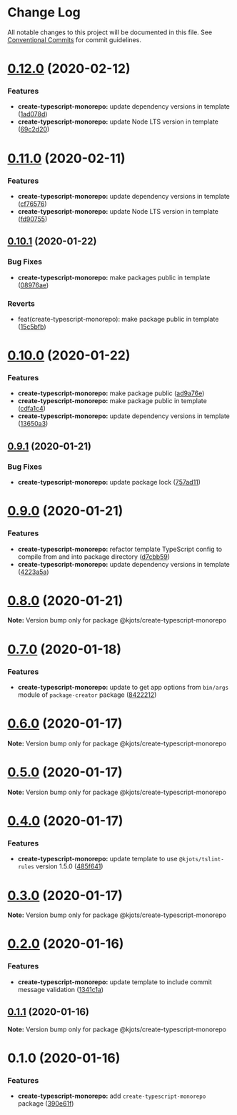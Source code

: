 # Change Log

All notable changes to this project will be documented in this file.
See [Conventional Commits](https://conventionalcommits.org) for commit guidelines.

# [0.12.0](https://github.com/kjots/package-tools/compare/v0.11.0...v0.12.0) (2020-02-12)


### Features

* **create-typescript-monorepo:** update dependency versions in template ([1ad078d](https://github.com/kjots/package-tools/commit/1ad078d159ffa9d73f3d56110d9084595b9f9be4))
* **create-typescript-monorepo:** update Node LTS version in template ([69c2d20](https://github.com/kjots/package-tools/commit/69c2d205b681fc78e9c889989b478541f216858b))





# [0.11.0](https://github.com/kjots/package-tools/compare/v0.10.1...v0.11.0) (2020-02-11)


### Features

* **create-typescript-monorepo:** update dependency versions in template ([cf76576](https://github.com/kjots/package-tools/commit/cf765760079b53440dede13a5b373320589c1b00))
* **create-typescript-monorepo:** update Node LTS version in template ([fd90755](https://github.com/kjots/package-tools/commit/fd907555b6813eabc4d72fbf819c96f2ead49165))





## [0.10.1](https://github.com/kjots/package-tools/compare/v0.10.0...v0.10.1) (2020-01-22)


### Bug Fixes

* **create-typescript-monorepo:** make packages public in template ([08976ae](https://github.com/kjots/package-tools/commit/08976ae4592dd5b596242c401246b359d4a69e95))


### Reverts

* feat(create-typescript-monorepo): make package public in template ([15c5bfb](https://github.com/kjots/package-tools/commit/15c5bfbba7df02a6659c4d724ea93fd39f563476))





# [0.10.0](https://github.com/kjots/package-tools/compare/v0.9.1...v0.10.0) (2020-01-22)


### Features

* **create-typescript-monorepo:** make package public ([ad9a76e](https://github.com/kjots/package-tools/commit/ad9a76e03c058bc7acfea90f1b9a5fb569b91a6f))
* **create-typescript-monorepo:** make package public in template ([cdfa1c4](https://github.com/kjots/package-tools/commit/cdfa1c450ebed2a6fc2ac2b8d84424f268de6ad5))
* **create-typescript-monorepo:** update dependency versions in template ([13650a3](https://github.com/kjots/package-tools/commit/13650a3bd4285403ca2adc11c0cc6b89a4b23dad))





## [0.9.1](https://github.com/kjots/package-tools/compare/v0.9.0...v0.9.1) (2020-01-21)


### Bug Fixes

* **create-typescript-monorepo:** update package lock ([757ad11](https://github.com/kjots/package-tools/commit/757ad1101572f80c6835c9d601cc96ce0612ebdb))





# [0.9.0](https://github.com/kjots/package-tools/compare/v0.8.0...v0.9.0) (2020-01-21)


### Features

* **create-typescript-monorepo:** refactor template TypeScript config to compile from and into package directory ([d7cbb59](https://github.com/kjots/package-tools/commit/d7cbb59b5d470fa83ac9a6e0a5941ca8c3f0213a))
* **create-typescript-monorepo:** update dependency versions in template ([4223a5a](https://github.com/kjots/package-tools/commit/4223a5a1626ed0c2c175bf36c48a75e6fb1afe2d))





# [0.8.0](https://github.com/kjots/package-tools/compare/v0.7.0...v0.8.0) (2020-01-21)

**Note:** Version bump only for package @kjots/create-typescript-monorepo





# [0.7.0](https://github.com/kjots/package-tools/compare/v0.6.0...v0.7.0) (2020-01-18)


### Features

* **create-typescript-monorepo:** update to get app options from `bin/args` module of `package-creator` package ([8422212](https://github.com/kjots/package-tools/commit/84222125524c6bdee0c8a457d6f5801d795b4e04))





# [0.6.0](https://github.com/kjots/package-tools/compare/v0.5.0...v0.6.0) (2020-01-17)

**Note:** Version bump only for package @kjots/create-typescript-monorepo





# [0.5.0](https://github.com/kjots/package-tools/compare/v0.4.0...v0.5.0) (2020-01-17)

**Note:** Version bump only for package @kjots/create-typescript-monorepo





# [0.4.0](https://github.com/kjots/package-tools/compare/v0.3.0...v0.4.0) (2020-01-17)


### Features

* **create-typescript-monorepo:** update template to use `@kjots/tslint-rules` version 1.5.0 ([485f641](https://github.com/kjots/package-tools/commit/485f64114ebc8345a06b4cbdc7b9c663c6815314))





# [0.3.0](https://github.com/kjots/package-tools/compare/v0.2.0...v0.3.0) (2020-01-17)

**Note:** Version bump only for package @kjots/create-typescript-monorepo





# [0.2.0](https://github.com/kjots/package-tools/compare/v0.1.1...v0.2.0) (2020-01-16)


### Features

* **create-typescript-monorepo:** update template to include commit message validation ([1341c1a](https://github.com/kjots/package-tools/commit/1341c1a58c40d95358b48d89b72e7120b37c88c6))





## [0.1.1](https://github.com/kjots/package-tools/compare/v0.1.0...v0.1.1) (2020-01-16)

**Note:** Version bump only for package @kjots/create-typescript-monorepo





# 0.1.0 (2020-01-16)


### Features

* **create-typescript-monorepo:** add `create-typescript-monorepo` package ([390e61f](https://github.com/kjots/package-tools/commit/390e61f9125bb048efe7f88072263e503a65c413))
